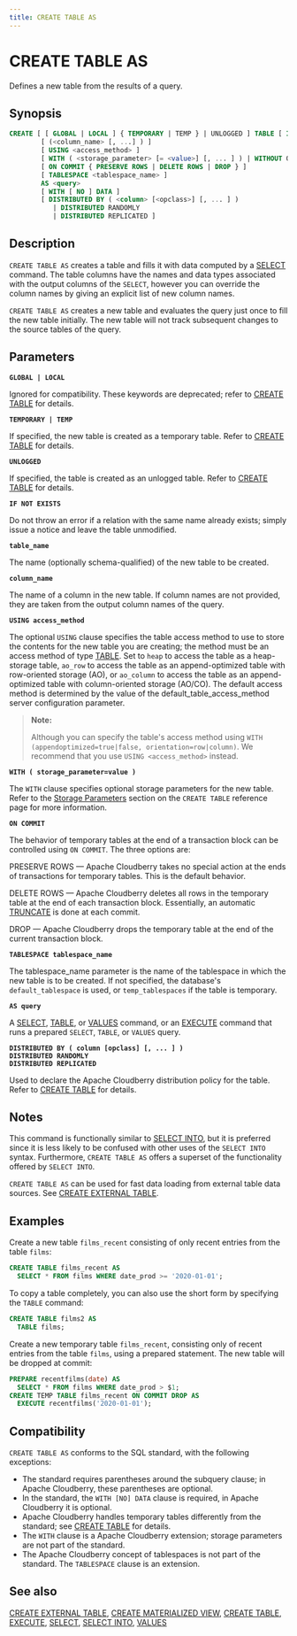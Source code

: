 ```yaml
---
title: CREATE TABLE AS
---
```


# CREATE TABLE AS

Defines a new table from the results of a query.

## Synopsis

```sql
CREATE [ [ GLOBAL | LOCAL ] { TEMPORARY | TEMP } | UNLOGGED ] TABLE [ IF NOT EXISTS ] <table_name>
        [ (<column_name> [, ...] ) ]
        [ USING <access_method> ]
        [ WITH ( <storage_parameter> [= <value>] [, ... ] ) | WITHOUT OIDS ]
        [ ON COMMIT { PRESERVE ROWS | DELETE ROWS | DROP } ]
        [ TABLESPACE <tablespace_name> ]
        AS <query>
        [ WITH [ NO ] DATA ]
        [ DISTRIBUTED BY ( <column> [<opclass>] [, ... ] ) 
           | DISTRIBUTED RANDOMLY
           | DISTRIBUTED REPLICATED ]
```

## Description

`CREATE TABLE AS` creates a table and fills it with data computed by a [SELECT](/docs/sql-stmts/select.md) command. The table columns have the names and data types associated with the output columns of the `SELECT`, however you can override the column names by giving an explicit list of new column names.

`CREATE TABLE AS` creates a new table and evaluates the query just once to fill the new table initially. The new table will not track subsequent changes to the source tables of the query.

## Parameters

**`GLOBAL | LOCAL`**

Ignored for compatibility. These keywords are deprecated; refer to [CREATE TABLE](/docs/sql-stmts/create-table.md) for details.

**`TEMPORARY | TEMP`**

If specified, the new table is created as a temporary table. Refer to [CREATE TABLE](/docs/sql-stmts/create-table.md) for details.

**`UNLOGGED`**

If specified, the table is created as an unlogged table. Refer to [CREATE TABLE](/docs/sql-stmts/create-table.md) for details.

**`IF NOT EXISTS`**

Do not throw an error if a relation with the same name already exists; simply issue a notice and leave the table unmodified.

**`table_name`**

The name (optionally schema-qualified) of the new table to be created.

**`column_name`**

The name of a column in the new table. If column names are not provided, they are taken from the output column names of the query.

**`USING access_method`**

The optional `USING` clause specifies the table access method to use to store the contents for the new table you are creating; the method must be an access method of type [TABLE](/docs/sql-stmts/select.md#the-table-command). Set to `heap` to access the table as a heap-storage table, `ao_row` to access the table as an append-optimized table with row-oriented storage (AO), or `ao_column` to access the table as an append-optimized table with column-oriented storage (AO/CO). The default access method is determined by the value of the default_table_access_method server configuration parameter.

> **Note:**
>
> Although you can specify the table's access method using `WITH (appendoptimized=true|false, orientation=row|column)`. We recommend that you use `USING <access_method>` instead.

**`WITH ( storage_parameter=value )`**

The `WITH` clause specifies optional storage parameters for the new table. Refer to the [Storage Parameters](/docs/sql-stmts/create-table.md#storage-parameters) section on the `CREATE TABLE` reference page for more information.

**`ON COMMIT`**

The behavior of temporary tables at the end of a transaction block can be controlled using `ON COMMIT`. The three options are:

PRESERVE ROWS — Apache Cloudberry takes no special action at the ends of transactions for temporary tables. This is the default behavior.

DELETE ROWS — Apache Cloudberry deletes all rows in the temporary table at the end of each transaction block. Essentially, an automatic [TRUNCATE](/docs/sql-stmts/truncate.md) is done at each commit.

DROP — Apache Cloudberry drops the temporary table at the end of the current transaction block.

**`TABLESPACE tablespace_name`**

The tablespace_name parameter is the name of the tablespace in which the new table is to be created. If not specified, the database's `default_tablespace` is used, or `temp_tablespaces` if the table is temporary.

**`AS query`**

A [SELECT](/docs/sql-stmts/select.md), [TABLE](/docs/sql-stmts/select.md#the-table-command), or [VALUES](/docs/sql-stmts/values.md) command, or an [EXECUTE](/docs/sql-stmts/execute.md) command that runs a prepared `SELECT`, `TABLE`, or `VALUES` query.

**`DISTRIBUTED BY ( column [opclass] [, ... ] )`**<br />
**`DISTRIBUTED RANDOMLY`**<br />
**`DISTRIBUTED REPLICATED`**

Used to declare the Apache Cloudberry distribution policy for the table. Refer to [CREATE TABLE](/docs/sql-stmts/create-table.md) for details.

## Notes

This command is functionally similar to [SELECT INTO](/docs/sql-stmts/select-into.md), but it is preferred since it is less likely to be confused with other uses of the `SELECT INTO` syntax. Furthermore, `CREATE TABLE AS` offers a superset of the functionality offered by `SELECT INTO`.

`CREATE TABLE AS` can be used for fast data loading from external table data sources. See [CREATE EXTERNAL TABLE](/docs/sql-stmts/create-external-table.md).

## Examples

Create a new table `films_recent` consisting of only recent entries from the table `films`:

```sql
CREATE TABLE films_recent AS
  SELECT * FROM films WHERE date_prod >= '2020-01-01';
```

To copy a table completely, you can also use the short form by specifying the `TABLE` command:

```sql
CREATE TABLE films2 AS
  TABLE films;
```

Create a new temporary table `films_recent`, consisting only of recent entries from the table `films`, using a prepared statement. The new table will be dropped at commit:

```sql
PREPARE recentfilms(date) AS
  SELECT * FROM films WHERE date_prod > $1;
CREATE TEMP TABLE films_recent ON COMMIT DROP AS 
  EXECUTE recentfilms('2020-01-01');
```

## Compatibility

`CREATE TABLE AS` conforms to the SQL standard, with the following exceptions:

- The standard requires parentheses around the subquery clause; in Apache Cloudberry, these parentheses are optional.
- In the standard, the `WITH [NO] DATA` clause is required, in Apache Cloudberry it is optional.
- Apache Cloudberry handles temporary tables differently from the standard; see [CREATE TABLE](/docs/sql-stmts/create-table.md) for details.
- The `WITH` clause is a Apache Cloudberry extension; storage parameters are not part of the standard.
- The Apache Cloudberry concept of tablespaces is not part of the standard. The `TABLESPACE` clause is an extension.

## See also

[CREATE EXTERNAL TABLE](/docs/sql-stmts/create-external-table.md), [CREATE MATERIALIZED VIEW](/docs/sql-stmts/create-materialized-view.md), [CREATE TABLE](/docs/sql-stmts/create-table.md), [EXECUTE](/docs/sql-stmts/execute.md), [SELECT](/docs/sql-stmts/select.md), [SELECT INTO](/docs/sql-stmts/select-into.md), [VALUES](/docs/sql-stmts/values.md)
